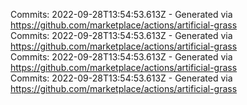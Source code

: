 Commits: 2022-09-28T13:54:53.613Z - Generated via https://github.com/marketplace/actions/artificial-grass
<br>
Commits: 2022-09-28T13:54:53.613Z - Generated via https://github.com/marketplace/actions/artificial-grass
<br>
Commits: 2022-09-28T13:54:53.613Z - Generated via https://github.com/marketplace/actions/artificial-grass
<br>
Commits: 2022-09-28T13:54:53.613Z - Generated via https://github.com/marketplace/actions/artificial-grass
<br>
